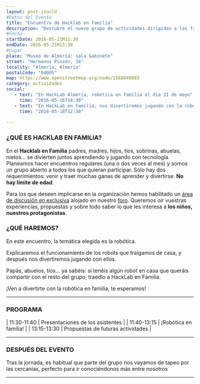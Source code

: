 ```yaml
---
layout: post-jsonld
#Datos del Evento
title: "Encuentro de Hacklab en familia"
description: "Descubre el nuevo grupo de actividades dirigidas a las familias creado en HackLab Almería"
#Fecha
startDate: 2016-05-21M11:30
endDate: 2016-05-21M13:30
#Lugar
place: "Museo de Almería: sala Gabinete"
street: "Hermanos Pinzón, 34"
locality: "Almería, Almería"
postalCode: "04005"
map: https://www.openstreetmap.org/node/1568048883
category: actividades
social:
   - text: "En HackLab Almería, robótica en familia el día 21 de mayo"
     time: "2016-05-16T18:30"
   - text: "En HackLab en Familia, nos divertiremos jugando con la robótica el 21 de mayo"
     time: "2016-05-18T12:30"
 
---
```


### ¿QUÉ ES HACKLAB EN FAMILIA?


En el __Hacklab en Familia__ padres, madres, hijos, tíos, sobrinas, abuelas, nietos...  se divierten juntos aprendiendo y jugando con tecnología. Planeamos hacer encuentros regulares (una o dos veces al mes) y
somos un grupo abierto a todos los que quieran participar. Sólo hay dos requerimientos: venir y traer muchas ganas de aprender y divertirse. __No hay límite de edad__.

Para los que deseen implicarse en la organización hemos habilitado un [área de discusión en exclusiva](http://foro.hacklabalmeria.net/c/EnFamilia) alojado en nuestro [foro](http://foro.hacklabalmeria.net/). 
Queremos oir vuestras experiencias, propuestas y sobre todo saber lo que les interesa a __los niños, nuestros protagonistas__.


### ¿QUÉ HAREMOS?

En este encuentro, la temática elegida es la robótica. 

Explicaremos el funcionamiento de los robots que traigamos de casa, y después nos divertiremos jugando con ellos.

Papás, abuelos, tíos... ya sabéis: si tenéis algún robot en casa que queráis compartir con el resto del grupo, traedlo a HackLab en Familia.

¡Ven a divertirte con la robótica en familia, te esperamos!

---

### PROGRAMA

| 11:30-11:40   | Presentaciones de los asistentes |
| 11:40-13:15   | ¡Robótica en familia! |
| 13:15-13:30   | Propuestas de futuras actividades |

---

### DESPUÉS DEL EVENTO

Tras la jornada, es habitual que parte del grupo nos vayamos de tapeo por las cercanías, perfecto para ir conociéndonos más entre nosotros

---
